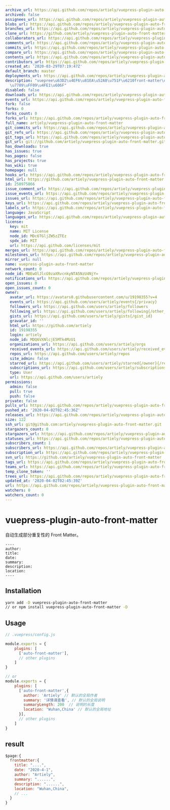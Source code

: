 ```yaml
---
archive_url: https://api.github.com/repos/artiely/vuepress-plugin-auto-front-matter/{archive_format}{/ref}
archived: false
assignees_url: https://api.github.com/repos/artiely/vuepress-plugin-auto-front-matter/assignees{/user}
blobs_url: https://api.github.com/repos/artiely/vuepress-plugin-auto-front-matter/git/blobs{/sha}
branches_url: https://api.github.com/repos/artiely/vuepress-plugin-auto-front-matter/branches{/branch}
clone_url: https://github.com/artiely/vuepress-plugin-auto-front-matter.git
collaborators_url: https://api.github.com/repos/artiely/vuepress-plugin-auto-front-matter/collaborators{/collaborator}
comments_url: https://api.github.com/repos/artiely/vuepress-plugin-auto-front-matter/comments{/number}
commits_url: https://api.github.com/repos/artiely/vuepress-plugin-auto-front-matter/commits{/sha}
compare_url: https://api.github.com/repos/artiely/vuepress-plugin-auto-front-matter/compare/{base}...{head}
contents_url: https://api.github.com/repos/artiely/vuepress-plugin-auto-front-matter/contents/{+path}
contributors_url: https://api.github.com/repos/artiely/vuepress-plugin-auto-front-matter/contributors
created_at: '2020-03-29T07:19:47Z'
default_branch: master
deployments_url: https://api.github.com/repos/artiely/vuepress-plugin-auto-front-matter/deployments
description: "vuepree\u63D2\u4EF6\u81EA\u52A8\u751F\u6210front-matter\uFF08yaml\u9875\
  \u7709\uFF09\u4FE1\u606F"
disabled: false
downloads_url: https://api.github.com/repos/artiely/vuepress-plugin-auto-front-matter/downloads
events_url: https://api.github.com/repos/artiely/vuepress-plugin-auto-front-matter/events
fork: false
forks: 0
forks_count: 0
forks_url: https://api.github.com/repos/artiely/vuepress-plugin-auto-front-matter/forks
full_name: artiely/vuepress-plugin-auto-front-matter
git_commits_url: https://api.github.com/repos/artiely/vuepress-plugin-auto-front-matter/git/commits{/sha}
git_refs_url: https://api.github.com/repos/artiely/vuepress-plugin-auto-front-matter/git/refs{/sha}
git_tags_url: https://api.github.com/repos/artiely/vuepress-plugin-auto-front-matter/git/tags{/sha}
git_url: git://github.com/artiely/vuepress-plugin-auto-front-matter.git
has_downloads: true
has_issues: true
has_pages: false
has_projects: true
has_wiki: true
homepage: null
hooks_url: https://api.github.com/repos/artiely/vuepress-plugin-auto-front-matter/hooks
html_url: https://github.com/artiely/vuepress-plugin-auto-front-matter
id: 250975866
issue_comment_url: https://api.github.com/repos/artiely/vuepress-plugin-auto-front-matter/issues/comments{/number}
issue_events_url: https://api.github.com/repos/artiely/vuepress-plugin-auto-front-matter/issues/events{/number}
issues_url: https://api.github.com/repos/artiely/vuepress-plugin-auto-front-matter/issues{/number}
keys_url: https://api.github.com/repos/artiely/vuepress-plugin-auto-front-matter/keys{/key_id}
labels_url: https://api.github.com/repos/artiely/vuepress-plugin-auto-front-matter/labels{/name}
language: JavaScript
languages_url: https://api.github.com/repos/artiely/vuepress-plugin-auto-front-matter/languages
license:
  key: mit
  name: MIT License
  node_id: MDc6TGljZW5zZTEz
  spdx_id: MIT
  url: https://api.github.com/licenses/mit
merges_url: https://api.github.com/repos/artiely/vuepress-plugin-auto-front-matter/merges
milestones_url: https://api.github.com/repos/artiely/vuepress-plugin-auto-front-matter/milestones{/number}
mirror_url: null
name: vuepress-plugin-auto-front-matter
network_count: 0
node_id: MDEwOlJlcG9zaXRvcnkyNTA5NzU4NjY=
notifications_url: https://api.github.com/repos/artiely/vuepress-plugin-auto-front-matter/notifications{?since,all,participating}
open_issues: 0
open_issues_count: 0
owner:
  avatar_url: https://avatars0.githubusercontent.com/u/19198355?v=4
  events_url: https://api.github.com/users/artiely/events{/privacy}
  followers_url: https://api.github.com/users/artiely/followers
  following_url: https://api.github.com/users/artiely/following{/other_user}
  gists_url: https://api.github.com/users/artiely/gists{/gist_id}
  gravatar_id: ''
  html_url: https://github.com/artiely
  id: 19198355
  login: artiely
  node_id: MDQ6VXNlcjE5MTk4MzU1
  organizations_url: https://api.github.com/users/artiely/orgs
  received_events_url: https://api.github.com/users/artiely/received_events
  repos_url: https://api.github.com/users/artiely/repos
  site_admin: false
  starred_url: https://api.github.com/users/artiely/starred{/owner}{/repo}
  subscriptions_url: https://api.github.com/users/artiely/subscriptions
  type: User
  url: https://api.github.com/users/artiely
permissions:
  admin: false
  pull: true
  push: false
private: false
pulls_url: https://api.github.com/repos/artiely/vuepress-plugin-auto-front-matter/pulls{/number}
pushed_at: '2020-04-02T02:45:36Z'
releases_url: https://api.github.com/repos/artiely/vuepress-plugin-auto-front-matter/releases{/id}
size: 122
ssh_url: git@github.com:artiely/vuepress-plugin-auto-front-matter.git
stargazers_count: 0
stargazers_url: https://api.github.com/repos/artiely/vuepress-plugin-auto-front-matter/stargazers
statuses_url: https://api.github.com/repos/artiely/vuepress-plugin-auto-front-matter/statuses/{sha}
subscribers_count: 1
subscribers_url: https://api.github.com/repos/artiely/vuepress-plugin-auto-front-matter/subscribers
subscription_url: https://api.github.com/repos/artiely/vuepress-plugin-auto-front-matter/subscription
svn_url: https://github.com/artiely/vuepress-plugin-auto-front-matter
tags_url: https://api.github.com/repos/artiely/vuepress-plugin-auto-front-matter/tags
teams_url: https://api.github.com/repos/artiely/vuepress-plugin-auto-front-matter/teams
temp_clone_token: ''
trees_url: https://api.github.com/repos/artiely/vuepress-plugin-auto-front-matter/git/trees{/sha}
updated_at: '2020-04-02T02:45:39Z'
url: https://api.github.com/repos/artiely/vuepress-plugin-auto-front-matter
watchers: 0
watchers_count: 0
---
```


# vuepress-plugin-auto-front-matter

自动生成部分重复性的 Front Matter。

```
----
author:
title:
date:
summary:
description:
location:
----
```

## Installation

```bash
yarn add -D vuepress-plugin-auto-front-matter
// or npm install vuepress-plugin-auto-front-matter -D

```

## Usage

```js
// .vuepress/config.js

module.exports = {
    plugins: [
      ['auto-front-matter'],
      // other plugins
    ]
}

// or
module.exports = {
    plugins: [
      ['auto-front-matter',{
        author: 'Artiely' // 默认的全局作者
        summary: '详情请查看', // 默认的全局说明
        summaryLength: 200  // 说明的长度
        location: 'Wuhan,China' // 默认的全局地址
      }],
      // other plugins
    ]
}
```
## result

```js
$page:{
  frontmatter:{
    title: "....",
    date: "2020-4-1",
    author: "Artiely",
    summary: "......",
    description: "......",
    location: "Wuhan,China",
    // ...
  }
}

```
